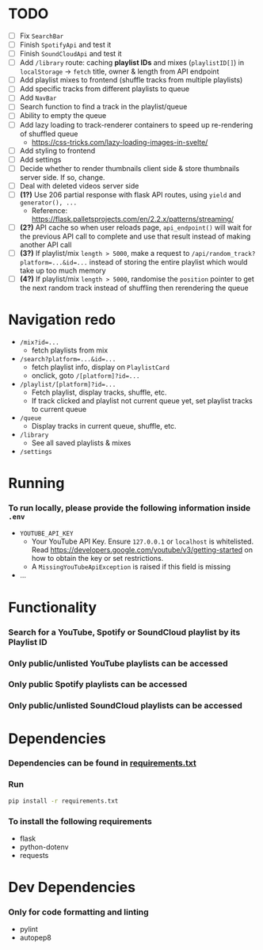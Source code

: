 # TODO
- [ ] Fix `SearchBar`
- [ ] Finish `SpotifyApi` and test it
- [ ] Finish `SoundCloudApi` and test it
- [ ] Add `/library` route: caching **playlist IDs** and mixes (`playlistID[]`) in `localStorage` -> `fetch` title, owner & length from API endpoint
- [ ] Add playlist mixes to frontend (shuffle tracks from multiple playlists)
- [ ] Add specific tracks from different playlists to queue
- [ ] Add `NavBar`
- [ ] Search function to find a track in the playlist/queue
- [ ] Ability to empty the queue
- [ ] Add lazy loading to track-renderer containers to speed up re-rendering of shuffled queue
  - https://css-tricks.com/lazy-loading-images-in-svelte/
- [ ] Add styling to frontend
- [ ] Add settings
- [ ] Decide whether to render thumbnails client side & store thumbnails server side. If so, change.
- [ ] Deal with deleted videos server side
- [ ] **(1?)** Use 206 partial response with flask API routes, using `yield` and `generator(), ...`
  - Reference: https://flask.palletsprojects.com/en/2.2.x/patterns/streaming/
- [ ] **(2?)** API cache so when user reloads page, `api_endpoint()` will wait for the previous API call to complete and use that result instead of making another API call
- [ ] **(3?)** If playlist/mix `length > 5000`, make a request to `/api/random_track?platform=...&id=...` instead of storing the entire playlist which would take up too much memory
- [ ] **(4?)** If playlist/mix `length > 5000`, randomise the `position` pointer to get the next random track instead of shuffling then rerendering the queue

# Navigation redo
- `/mix?id=...`
  - fetch playlists from mix
- `/search?platform=...&id=...`
  - fetch playlist info, display on `PlaylistCard`
  - onclick, goto `/[platform]?id=...`
- `/playlist/[platform]?id=...`
  - Fetch playlist, display tracks, shuffle, etc.
  - If track clicked and playlist not current queue yet, set playlist tracks to current queue
- `/queue`
  - Display tracks in current queue, shuffle, etc.
- `/library`
  - See all saved playlists & mixes
- `/settings`

# Running
### To run locally, please provide the following information inside `.env`
- `YOUTUBE_API_KEY`
  - Your YouTube API Key. Ensure `127.0.0.1` or `localhost` is whitelisted. Read https://developers.google.com/youtube/v3/getting-started on how to obtain the key or set restrictions.
  - A `MissingYouTubeApiException` is raised if this field is missing
- ...

# Functionality
### Search for a YouTube, Spotify or SoundCloud playlist by its Playlist ID
### Only public/unlisted YouTube playlists can be accessed
### Only public Spotify playlists can be accessed
### Only public/unlisted SoundCloud playlists can be accessed

# Dependencies
### Dependencies can be found in [requirements.txt](requirements.txt)
### Run
```sh
pip install -r requirements.txt
```
### To install the following requirements
- flask
- python-dotenv
- requests
# Dev Dependencies
### Only for code formatting and linting
- pylint
- autopep8
